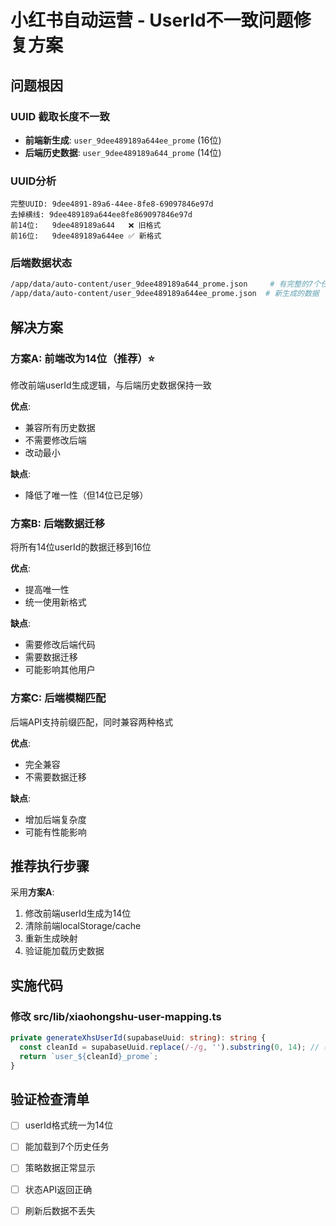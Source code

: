 # 小红书自动运营 - UserId不一致问题修复方案

## 问题根因

### UUID 截取长度不一致
- **前端新生成**: `user_9dee489189a644ee_prome` (16位)
- **后端历史数据**: `user_9dee489189a644_prome` (14位)

### UUID分析
```
完整UUID: 9dee4891-89a6-44ee-8fe8-69097846e97d
去掉横线: 9dee489189a644ee8fe869097846e97d
前14位:   9dee489189a644   ❌ 旧格式
前16位:   9dee489189a644ee ✅ 新格式
```

### 后端数据状态
```bash
/app/data/auto-content/user_9dee489189a644_prome.json     # 有完整的7个任务
/app/data/auto-content/user_9dee489189a644ee_prome.json  # 新生成的数据
```

## 解决方案

### 方案A: 前端改为14位（推荐）⭐
修改前端userId生成逻辑，与后端历史数据保持一致

**优点**:
- 兼容所有历史数据
- 不需要修改后端
- 改动最小

**缺点**:
- 降低了唯一性（但14位已足够）

### 方案B: 后端数据迁移
将所有14位userId的数据迁移到16位

**优点**:
- 提高唯一性
- 统一使用新格式

**缺点**:
- 需要修改后端代码
- 需要数据迁移
- 可能影响其他用户

### 方案C: 后端模糊匹配
后端API支持前缀匹配，同时兼容两种格式

**优点**:
- 完全兼容
- 不需要数据迁移

**缺点**:
- 增加后端复杂度
- 可能有性能影响

## 推荐执行步骤

采用**方案A**:

1. 修改前端userId生成为14位
2. 清除前端localStorage/cache
3. 重新生成映射
4. 验证能加载历史数据

## 实施代码

### 修改 src/lib/xiaohongshu-user-mapping.ts
```typescript
private generateXhsUserId(supabaseUuid: string): string {
  const cleanId = supabaseUuid.replace(/-/g, '').substring(0, 14); // ✅ 改为14位
  return `user_${cleanId}_prome`;
}
```

## 验证检查清单
- [ ] userId格式统一为14位
- [ ] 能加载到7个历史任务
- [ ] 策略数据正常显示
- [ ] 状态API返回正确
- [ ] 刷新后数据不丢失

